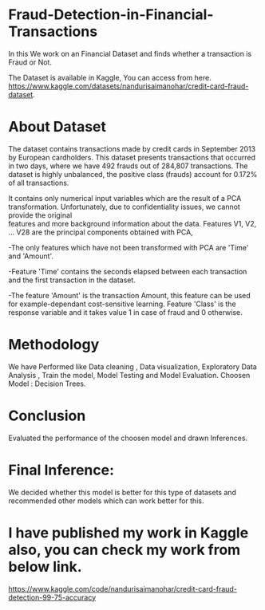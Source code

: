 # Fraud-Detection-in-Financial-Transactions

In this We work on an Financial Dataset and finds whether a transaction is Fraud or Not.

The Dataset is available in Kaggle, You can access from here.
https://www.kaggle.com/datasets/nandurisaimanohar/credit-card-fraud-dataset.

# About Dataset

  The dataset contains transactions made by credit cards in September 2013 by European cardholders. This dataset presents transactions that occurred in two days, where we      have 492 frauds out of 284,807 transactions. The dataset is highly unbalanced, the positive class (frauds) account for 0.172% of all transactions.
  
  It contains only numerical input variables which are the result of a PCA transformation. Unfortunately, due to confidentiality issues, we cannot provide the original     
  features and more background information about the data. Features V1, V2, … V28 are the principal components obtained with PCA,
  
  -The only features which have not been transformed with PCA are 'Time' and 'Amount'.
  
  -Feature 'Time' contains the seconds elapsed between each transaction and the first transaction in the dataset.
  
  -The feature 'Amount' is the transaction Amount, this feature can be used for example-dependant cost-sensitive learning. Feature 'Class' is the response variable and it 
   takes value 1 in case of fraud and 0 otherwise.

  # Methodology

  We have Performed like Data cleaning , Data visualization, Exploratory Data Analysis , Train the model, Model Testing and Model Evaluation.
  Choosen Model : Decision Trees.

  # Conclusion

  Evaluated the performance of the choosen model and drawn Inferences.

  # Final Inference:

  We decided whether this model is better for this type of datasets and recommended other models which can work better for this.
  

# I have published my work in Kaggle also, you can check my work from below link.
https://www.kaggle.com/code/nandurisaimanohar/credit-card-fraud-detection-99-75-accuracy
